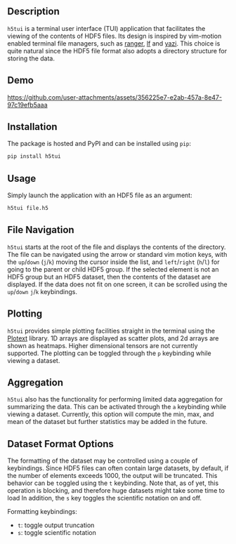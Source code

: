 ## Description

`h5tui` is a terminal user interface (TUI) application that facilitates the viewing of the contents of HDF5 files.
Its design is inspired by vim-motion enabled terminal file managers, such as [ranger](https://github.com/ranger/ranger), [lf](https://github.com/gokcehan/lf) and [yazi](https://github.com/sxyazi/yazi).
This choice is quite natural since the HDF5 file format also adopts a directory structure for storing the data.

## Demo

https://github.com/user-attachments/assets/356225e7-e2ab-457a-8e47-97c19efb5aaa

## Installation

The package is hosted and PyPI and can be installed using `pip`:

```sh
pip install h5tui
```

## Usage

Simply launch the application with an HDF5 file as an argument:

```sh
h5tui file.h5
```

## File Navigation

`h5tui` starts at the root of the file and displays the contents of the directory.
The file can be navigated using the arrow or standard vim motion keys, with the `up`/`down` (`j`/`k`) moving the cursor inside the list, and `left`/`right` (`h`/`l`) for going to the parent or child HDF5 group.
If the selected element is not an HDF5 group but an HDF5 dataset, then the contents of the dataset are displayed.
If the data does not fit on one screen, it can be scrolled using the `up`/`down` `j`/`k` keybindings.

## Plotting

`h5tui` provides simple plotting facilities straight in the terminal using the [Plotext](https://github.com/piccolomo/plotext) library.
1D arrays are displayed as scatter plots, and 2d arrays are shown as heatmaps. Higher dimensional tensors are not currently supported.
The plotting can be toggled through the `p` keybinding while viewing a dataset.

## Aggregation

`h5tui` also has the functionality for performing limited data aggregation for summarizing the data.
This can be activated through the `a` keybinding while viewing a dataset.
Currently, this option will compute the min, max, and mean of the dataset but further statistics may be added in the future.

## Dataset Format Options

The formatting of the dataset may be controlled using a couple of keybindings.
Since HDF5 files can often contain large datasets, by default, if the number of elements exceeds 1000, the output will be truncated.
This behavior can be `t`oggled using the `t` keybinding.
Note that, as of yet, this operation is blocking, and therefore huge datasets might take some time to load
In addition, the `s` key toggles the scientific notation on and off.

Formatting keybindings:
- `t`: toggle output truncation
- `s`: toggle scientific notation
